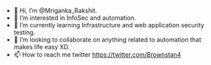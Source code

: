 - 👋 Hi, I’m @Mriganka_Rakshit.
- 👀 I’m interested in InfoSec and automation.
- 🌱 I’m currently learning Infrastructure and web application security testing.
- 💞️ I’m looking to collaborate on anything related to automation that makes life easy XD.
- 📫 How to reach me twitter https://twitter.com/Brownstan4

<!---
Mriganka110Rakshit/Mriganka110Rakshit is a ✨ special ✨ repository because its `README.md` (this file) appears on your GitHub profile.
You can click the Preview link to take a look at your changes.
--->
